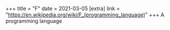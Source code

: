 +++
title = "F"
date = 2021-03-05
[extra]
link = "https://en.wikipedia.org/wiki/F_(programming_language)"
+++
A programming language

